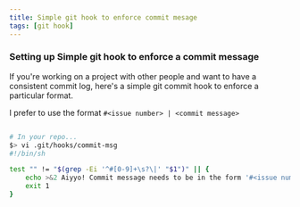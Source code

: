 ```yaml
---
title: Simple git hook to enforce commit mesage
tags: [git hook]
---
```


### Setting up Simple git hook to enforce a commit message

If you're working on a project with other people and want to have a consistent commit log,
here's a simple git commit hook to enforce a particular format.

I prefer to use the format `#<issue number> | <commit message>`

```bash

# In your repo...
$> vi .git/hooks/commit-msg
#!/bin/sh

test "" != "$(grep -Ei '^#[0-9]+\s?\|' "$1")" || {
    echo >&2 Aiyyo! Commit message needs to be in the form '#<issue number> | <text message>'.
    exit 1
}
```